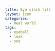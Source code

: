 ```yaml
---
title: Eye slash fill
layout: icon
categories:
  - Real world
tags:
  - eyeball
  - look
  - see
---
```

